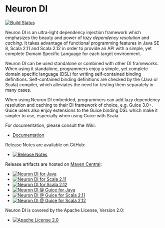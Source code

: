 # Neuron DI

[![Build Status](https://travis-ci.org/christian-schlichtherle/neuron-di.svg?branch=master)](https://travis-ci.org/christian-schlichtherle/neuron-di)

Neuron DI is an ultra-light dependency injection framework which emphasizes the beauty and power of _lazy dependency 
resolution_ and _caching_.
It takes advantage of functional programming features in Java SE 8, Scala 2.11 and Scala 2.12 in order to
provide an API with a simple, yet complete Domain Specific Language for each target environment. 

Neuron DI can be used standalone or combined with other DI frameworks.
When using it standalone, programmers enjoy a simple, yet complete domain specific language (DSL) for writing 
self-contained binding definitions.
Self-contained binding definitions are checked by the (Java or Scala) compiler, which alleviates the need for testing 
them separately in many cases. 

When using Neuron DI embedded, programmers can add lazy dependency resolution and caching to their DI framework of 
choice, e.g. Guice 3.0+.
Guice users also enjoy extensions to the Guice binding DSL which make it simpler to use, especially when using Guice 
with Scala.

For documentation, please consult the Wiki:

- [Documentation][Wiki]

Release Notes are available on GitHub:

- [![Release Notes](https://img.shields.io/github/release/christian-schlichtherle/neuron-di.svg?maxAge=3600)](https://github.com/christian-schlichtherle/neuron-di/releases)

Release artifacts are hosted on [Maven Central](https://search.maven.org/#search%7Cga%7C1%7Cg%3A%22global.namespace.neuron-di%22):

- [![Neuron DI for Java](https://img.shields.io/maven-central/v/global.namespace.neuron-di/neuron-di.svg?label=Neuron%20DI%20for%20Java&maxAge=3600)](https://search.maven.org/#search%7Cga%7C1%7Cg%3A%22global.namespace.neuron-di%22%20AND%20a%3A%22neuron-di%22)
- [![Neuron DI for Scala 2.11](https://img.shields.io/maven-central/v/global.namespace.neuron-di/neuron-di-scala_2.11.svg?label=Neuron%20DI%20for%20Scala%202.11&maxAge=3600)](https://search.maven.org/#search%7Cga%7C1%7Cg%3A%22global.namespace.neuron-di%22%20AND%20a%3A%22neuron-di-scala_2.11%22)
- [![Neuron DI for Scala 2.12](https://img.shields.io/maven-central/v/global.namespace.neuron-di/neuron-di-scala_2.12.svg?label=Neuron%20DI%20for%20Scala%202.12&maxAge=3600)](https://search.maven.org/#search%7Cga%7C1%7Cg%3A%22global.namespace.neuron-di%22%20AND%20a%3A%22neuron-di-scala_2.12%22)
- [![Neuron DI @ Guice for Java](https://img.shields.io/maven-central/v/global.namespace.neuron-di/neuron-di-guice.svg?label=Neuron%20DI%20@%20Guice%20for%20Java&maxAge=3600)](https://search.maven.org/#search%7Cga%7C1%7Cg%3A%22global.namespace.neuron-di%22%20AND%20a%3A%22neuron-di-guice%22)
- [![Neuron DI @ Guice for Scala 2.11](https://img.shields.io/maven-central/v/global.namespace.neuron-di/neuron-di-guice-scala_2.11.svg?label=Neuron%20DI%20@%20Guice%20for%20Scala%202.11&maxAge=3600)](https://search.maven.org/#search%7Cga%7C1%7Cg%3A%22global.namespace.neuron-di%22%20AND%20a%3A%22neuron-di-guice-scala_2.11%22)
- [![Neuron DI @ Guice for Scala 2.12](https://img.shields.io/maven-central/v/global.namespace.neuron-di/neuron-di-guice-scala_2.12.svg?label=Neuron%20DI%20@%20Guice%20for%20Scala%202.12&maxAge=3600)](https://search.maven.org/#search%7Cga%7C1%7Cg%3A%22global.namespace.neuron-di%22%20AND%20a%3A%22neuron-di-guice-scala_2.12%22)

Neuron DI is covered by the Apache License, Version 2.0:

- [![Apache License 2.0](https://img.shields.io/github/license/christian-schlichtherle/neuron-di.svg?maxAge=3600)](https://www.apache.org/licenses/LICENSE-2.0)

[Wiki]: https://github.com/christian-schlichtherle/neuron-di/wiki
